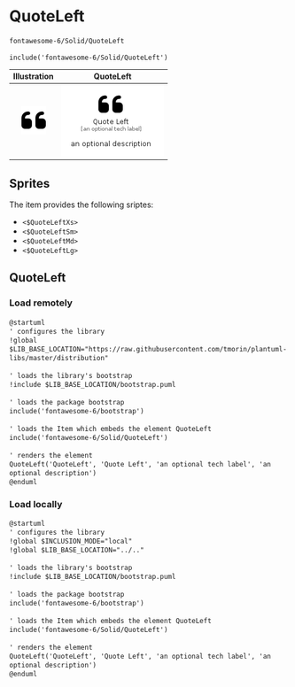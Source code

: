 # QuoteLeft


```text
fontawesome-6/Solid/QuoteLeft
```

```text
include('fontawesome-6/Solid/QuoteLeft')
```



| Illustration | QuoteLeft |
| :---: | :---: |
| ![illustration for Illustration](../../fontawesome-6/Solid/QuoteLeft.png) | ![illustration for QuoteLeft](../../fontawesome-6/Solid/QuoteLeft.Local.png) |



## Sprites
The item provides the following sriptes:

- `<$QuoteLeftXs>`
- `<$QuoteLeftSm>`
- `<$QuoteLeftMd>`
- `<$QuoteLeftLg>`





## QuoteLeft

### Load remotely
```plantuml
@startuml
' configures the library
!global $LIB_BASE_LOCATION="https://raw.githubusercontent.com/tmorin/plantuml-libs/master/distribution"

' loads the library's bootstrap
!include $LIB_BASE_LOCATION/bootstrap.puml

' loads the package bootstrap
include('fontawesome-6/bootstrap')

' loads the Item which embeds the element QuoteLeft
include('fontawesome-6/Solid/QuoteLeft')

' renders the element
QuoteLeft('QuoteLeft', 'Quote Left', 'an optional tech label', 'an optional description')
@enduml
```

### Load locally
```plantuml
@startuml
' configures the library
!global $INCLUSION_MODE="local"
!global $LIB_BASE_LOCATION="../.."

' loads the library's bootstrap
!include $LIB_BASE_LOCATION/bootstrap.puml

' loads the package bootstrap
include('fontawesome-6/bootstrap')

' loads the Item which embeds the element QuoteLeft
include('fontawesome-6/Solid/QuoteLeft')

' renders the element
QuoteLeft('QuoteLeft', 'Quote Left', 'an optional tech label', 'an optional description')
@enduml
```

